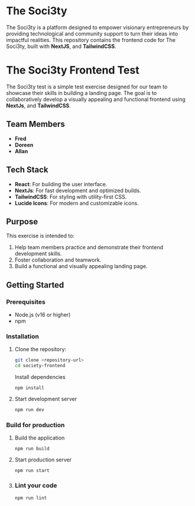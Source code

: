 # The Soci3ty 

The Soci3ty is a platform designed to empower visionary entrepreneurs by providing technological and community support to turn their ideas into impactful realities. This repository contains the frontend code for The Soci3ty, built with **NextJS**, and **TailwindCSS**.

# The Soci3ty Frontend Test

The Soci3ty test is a simple test exercise designed for our team to showcase their skills in building a landing page. The goal is to collaboratively develop a visually appealing and functional frontend using **NextJs**, and **TailwindCSS**.

## Team Members

- **Fred**
- **Doreen**
- **Allan**

## Tech Stack

- **React**: For building the user interface.
- **NextJs**: For fast development and optimized builds.
- **TailwindCSS**: For styling with utility-first CSS.
- **Lucide Icons**: For modern and customizable icons.


## Purpose

This exercise is intended to:

1. Help team members practice and demonstrate their frontend development skills.
2. Foster collaboration and teamwork.
3. Build a functional and visually appealing landing page.

## Getting Started

### Prerequisites

- Node.js (v16 or higher)
- npm 

### Installation

1. Clone the repository:
   ```bash
   git clone <repository-url>
   cd society-frontend

   ```
   Install dependencies
   ```
   npm install
   ```
2. Start development server
    ```bash
    npm run dev
    ```

### Build for production
1. Build the application
    ```
    npm run build
    ```
2. Start production server
    ```
    npm run start
    ```

3. ### Lint your code
    ```
    npm run lint
    ```

